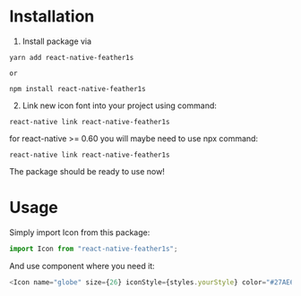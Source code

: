 # Installation

1. Install package via

```npm
yarn add react-native-feather1s

or

npm install react-native-feather1s
```

2. Link new icon font into your project using command:

```npm
react-native link react-native-feather1s
```

for react-native >= 0.60 you will maybe need to use npx command:

```npm
react-native link react-native-feather1s
```

The package should be ready to use now!

# Usage

Simply import Icon from this package:

```js
import Icon from "react-native-feather1s";
```

And use component where you need it:

```js
<Icon name="globe" size={26} iconStyle={styles.yourStyle} color="#27AE60" />
```
